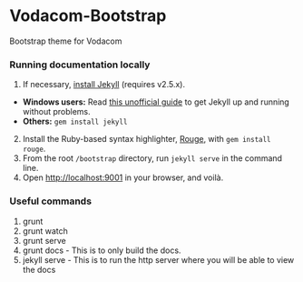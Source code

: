 # Vodacom-Bootstrap
Bootstrap theme for Vodacom

### Running documentation locally

1. If necessary, [install Jekyll](http://jekyllrb.com/docs/installation) (requires v2.5.x).
  - **Windows users:** Read [this unofficial guide](http://jekyll-windows.juthilo.com/) to get Jekyll up and running without problems.
  - **Others:** `gem install jekyll`
2. Install the Ruby-based syntax highlighter, [Rouge](https://github.com/jneen/rouge), with `gem install rouge`.
3. From the root `/bootstrap` directory, run `jekyll serve` in the command line.
4. Open <http://localhost:9001> in your browser, and voilà.

### Useful commands

1. grunt
2. grunt watch
3. grunt serve
4. grunt docs - This is to only build the docs.
5. jekyll serve - This is to run the http server where you will be able to view the docs
